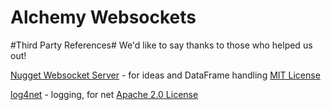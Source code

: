 Alchemy Websockets
=============

#Third Party References#
We'd like to say thanks to those who helped us out!

[Nugget Websocket Server](http://nugget.codeplex.com/) - for ideas and DataFrame handling [MIT License](http://nugget.codeplex.com/license)

[log4net](http://logging.apache.org/log4net/) - logging, for net [Apache 2.0 License](http://logging.apache.org/log4net/license.html)